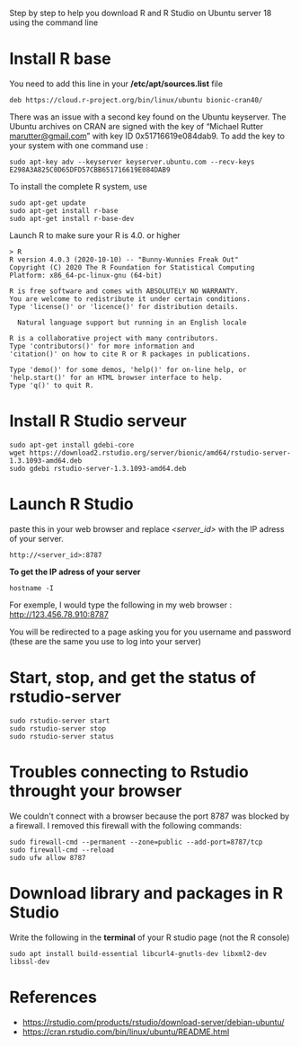 Step by step to help you download R and R Studio on Ubuntu server 18 using the command line

# Install R base

You need to add this line in your **/etc/apt/sources.list** file

```{bash, eval=FALSE,}
deb https://cloud.r-project.org/bin/linux/ubuntu bionic-cran40/
```

There was an issue with a second key found on the Ubuntu keyserver. The Ubuntu archives on CRAN are signed with the key of “Michael Rutter marutter@gmail.com” with key ID 0x51716619e084dab9. To add the key to your system with one command use :

```{bash, eval=FALSE}
sudo apt-key adv --keyserver keyserver.ubuntu.com --recv-keys E298A3A825C0D65DFD57CBB651716619E084DAB9
```

To install the complete R system, use

```{bash, eval=FALSE}
sudo apt-get update
sudo apt-get install r-base
sudo apt-get install r-base-dev
```

Launch R to make sure your R is 4.0. or higher

```{bash, eval=FALSE}
> R
R version 4.0.3 (2020-10-10) -- "Bunny-Wunnies Freak Out"
Copyright (C) 2020 The R Foundation for Statistical Computing
Platform: x86_64-pc-linux-gnu (64-bit)

R is free software and comes with ABSOLUTELY NO WARRANTY.
You are welcome to redistribute it under certain conditions.
Type 'license()' or 'licence()' for distribution details.

  Natural language support but running in an English locale

R is a collaborative project with many contributors.
Type 'contributors()' for more information and
'citation()' on how to cite R or R packages in publications.

Type 'demo()' for some demos, 'help()' for on-line help, or
'help.start()' for an HTML browser interface to help.
Type 'q()' to quit R.

```

# Install R Studio serveur 

```{bash, eval=FALSE}
sudo apt-get install gdebi-core
wget https://download2.rstudio.org/server/bionic/amd64/rstudio-server-1.3.1093-amd64.deb
sudo gdebi rstudio-server-1.3.1093-amd64.deb
```

# Launch R Studio 

paste this in your web browser and replace *<server_id>* with the IP adress of your server. 

```{bash, eval=FALSE}
http://<server_id>:8787
```

**To get the IP adress of your server**

```{bash, eval=FALSE}
hostname -I
```
For exemple, I would type the following in my web browser : http://123.456.78.910:8787

You will be redirected to a page asking you for you username and password (these are the same you use to log into your server)

# Start, stop, and get the status of rstudio-server

```{bash, eval=FALSE}
sudo rstudio-server start
sudo rstudio-server stop
sudo rstudio-server status
```

# Troubles connecting to Rstudio throught your browser 

We couldn't connect with a browser because the port 8787 was blocked by a firewall. I removed this firewall with the following commands:

```{bash, eval=FALSE}
sudo firewall-cmd --permanent --zone=public --add-port=8787/tcp
sudo firewall-cmd --reload
sudo ufw allow 8787
``` 

# Download library and packages in R Studio 

Write the following in the **terminal** of your R studio page (not the R console)

```{bash, eval=FALSE}
sudo apt install build-essential libcurl4-gnutls-dev libxml2-dev libssl-dev
```

# References

- https://rstudio.com/products/rstudio/download-server/debian-ubuntu/ 
- https://cran.rstudio.com/bin/linux/ubuntu/README.html 

